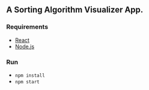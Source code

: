 ## A Sorting Algorithm Visualizer App.

### Requirements
- [React](https://reactjs.org/)
- [Node.js](https://nodejs.org/)
### Run
- `npm install`
- `npm start`